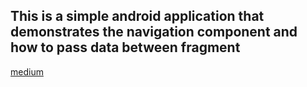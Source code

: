 ## This is a simple android application that demonstrates the navigation component and how to pass data between fragment
[medium](https://medium.com/@jacky_ttt/day137-navigation-component-db8188010da4)